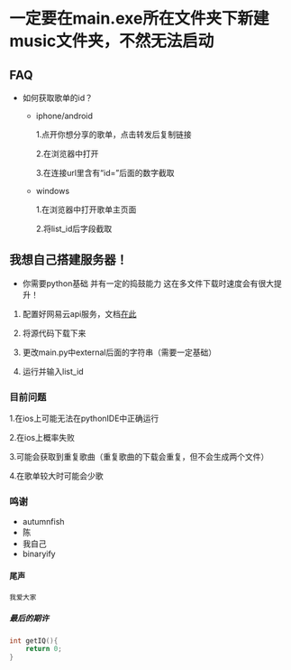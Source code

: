 # 一定要在main.exe所在文件夹下新建music文件夹，不然无法启动
## FAQ
- 如何获取歌单的id？

    - iphone/android
        
        1.点开你想分享的歌单，点击转发后复制链接
        
        2.在浏览器中打开

        3.在连接url里含有“id=”后面的数字截取

    - windows
        
        1.在浏览器中打开歌单主页面
        
        2.将list_id后字段截取

## 我想自己搭建服务器！
- 你需要python基础 并有一定的捣鼓能力 这在多文件下载时速度会有很大提升！


1. 配置好网易云api服务，文档[在此](https://binaryify.github.io/NeteaseCloudMusicApi/)

1. 将源代码下载下来

2. 更改main.py中external后面的字符串（需要一定基础）

3. 运行并输入list_id
### 目前问题

1.在ios上可能无法在pythonIDE中正确运行

2.在ios上概率失败

3.可能会获取到重复歌曲（重复歌曲的下载会重复，但不会生成两个文件）

4.在歌单较大时可能会少歌


### 鸣谢
- autumnfish
- 陈
- 我自己
- binaryify
#### 尾声
    我爱大家
#####  最后的期许
```c
int getIQ(){
    return 0;
}
```
